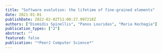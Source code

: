 ```yaml
---
title: "Software evolution: the lifetime of fine-grained elements"
date: 2021-01-01
publishDate: 2022-02-02T11:00:27.997218Z
authors: ["Diomidis Spinellis", "Panos Louridas", "Maria Kechagia"]
publication_types: ["2"]
abstract: ""
featured: false
publication: "*PeerJ Computer Science*"
---
```


